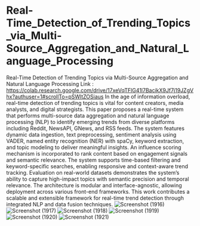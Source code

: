 # Real-Time_Detection_of_Trending_Topics_via_Multi-Source_Aggregation_and_Natural_Language_Processing
Real-Time Detection of Trending Topics via Multi-Source  Aggregation and Natural Language Processing
Link : https://colab.research.google.com/drive/17xeVqTFlG41l7BacikX9Jf7j19JZgVhx?authuser=1#scrollTo=pSWltZOSiaus
In the age of information overload, real-time detection of trending topics is vital for content creators, media analysts, and digital strategists. This paper proposes a real-time system that performs multi-source data aggregation and natural language processing (NLP) to identify emerging trends from diverse platforms including Reddit, NewsAPI, GNews, and RSS feeds. The system features dynamic data ingestion, text preprocessing, sentiment analysis using VADER, named entity recognition (NER) with spaCy, keyword extraction, and topic modeling to deliver meaningful insights. An influence scoring mechanism is incorporated to rank content based on engagement signals and semantic relevance. The system supports time-based filtering and keyword-specific searches, enabling responsive and context-aware trend tracking. Evaluation on real-world datasets demonstrates the system’s ability to capture high-impact topics with semantic precision and temporal relevance. The architecture is modular and interface-agnostic, allowing deployment across various front-end frameworks. This work contributes a scalable and extensible framework for real-time trend detection through integrated NLP and data fusion techniques. 
![Screenshot (1916)](https://github.com/user-attachments/assets/c7bd0d2e-6885-4850-b222-394586be98b1)
![Screenshot (1917)](https://github.com/user-attachments/assets/c6b6935b-f2ad-43e8-875b-85faca8b07be)
![Screenshot (1918)](https://github.com/user-attachments/assets/4f3731b7-5546-47ef-ba30-0705fc29c85c)
![Screenshot (1919)](https://github.com/user-attachments/assets/59b8d335-3ba0-498b-932a-6c3959f54b82)
![Screenshot (1920)](https://github.com/user-attachments/assets/c61987c3-62ef-48e3-971b-f5fbd8154977)
![Screenshot (1921)](https://github.com/user-attachments/assets/8f05b228-2092-4b90-8b51-4d62c589ea98)
